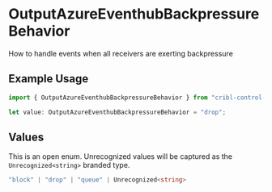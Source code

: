 # OutputAzureEventhubBackpressureBehavior

How to handle events when all receivers are exerting backpressure

## Example Usage

```typescript
import { OutputAzureEventhubBackpressureBehavior } from "cribl-control-plane/models";

let value: OutputAzureEventhubBackpressureBehavior = "drop";
```

## Values

This is an open enum. Unrecognized values will be captured as the `Unrecognized<string>` branded type.

```typescript
"block" | "drop" | "queue" | Unrecognized<string>
```